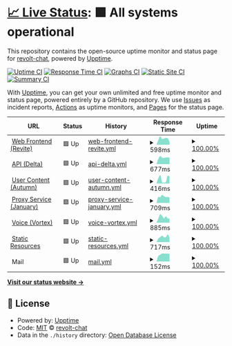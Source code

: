 # [📈 Live Status](https://status.revolt.chat): <!--live status--> **🟩 All systems operational**

This repository contains the open-source uptime monitor and status page for [revolt-chat](https://status.revolt.chat), powered by [Upptime](https://github.com/upptime/upptime).

[![Uptime CI](https://github.com/revolt-chat/status/workflows/Uptime%20CI/badge.svg)](https://github.com/revolt-chat/status/actions?query=workflow%3A%22Uptime+CI%22)
[![Response Time CI](https://github.com/revolt-chat/status/workflows/Response%20Time%20CI/badge.svg)](https://github.com/revolt-chat/status/actions?query=workflow%3A%22Response+Time+CI%22)
[![Graphs CI](https://github.com/revolt-chat/status/workflows/Graphs%20CI/badge.svg)](https://github.com/revolt-chat/status/actions?query=workflow%3A%22Graphs+CI%22)
[![Static Site CI](https://github.com/revolt-chat/status/workflows/Static%20Site%20CI/badge.svg)](https://github.com/revolt-chat/status/actions?query=workflow%3A%22Static+Site+CI%22)
[![Summary CI](https://github.com/revolt-chat/status/workflows/Summary%20CI/badge.svg)](https://github.com/revolt-chat/status/actions?query=workflow%3A%22Summary+CI%22)

With [Upptime](https://upptime.js.org), you can get your own unlimited and free uptime monitor and status page, powered entirely by a GitHub repository. We use [Issues](https://github.com/revolt-chat/status/issues) as incident reports, [Actions](https://github.com/revolt-chat/status/actions) as uptime monitors, and [Pages](https://status.revolt.chat) for the status page.

<!--start: status pages-->
<!-- This summary is generated by Upptime (https://github.com/upptime/upptime) -->
<!-- Do not edit this manually, your changes will be overwritten -->
<!-- prettier-ignore -->
| URL | Status | History | Response Time | Uptime |
| --- | ------ | ------- | ------------- | ------ |
| <img alt="" src="https://icons.duckduckgo.com/ip3/app.revolt.chat.ico" height="13"> [Web Frontend (Revite)](https://app.revolt.chat) | 🟩 Up | [web-frontend-revite.yml](https://github.com/revolt-chat/status/commits/HEAD/history/web-frontend-revite.yml) | <details><summary><img alt="Response time graph" src="./graphs/web-frontend-revite/response-time-week.png" height="20"> 598ms</summary><br><a href="https://status.revolt.chat/history/web-frontend-revite"><img alt="Response time 607" src="https://img.shields.io/endpoint?url=https%3A%2F%2Fraw.githubusercontent.com%2Frevolt-chat%2Fstatus%2FHEAD%2Fapi%2Fweb-frontend-revite%2Fresponse-time.json"></a><br><a href="https://status.revolt.chat/history/web-frontend-revite"><img alt="24-hour response time 260" src="https://img.shields.io/endpoint?url=https%3A%2F%2Fraw.githubusercontent.com%2Frevolt-chat%2Fstatus%2FHEAD%2Fapi%2Fweb-frontend-revite%2Fresponse-time-day.json"></a><br><a href="https://status.revolt.chat/history/web-frontend-revite"><img alt="7-day response time 598" src="https://img.shields.io/endpoint?url=https%3A%2F%2Fraw.githubusercontent.com%2Frevolt-chat%2Fstatus%2FHEAD%2Fapi%2Fweb-frontend-revite%2Fresponse-time-week.json"></a><br><a href="https://status.revolt.chat/history/web-frontend-revite"><img alt="30-day response time 570" src="https://img.shields.io/endpoint?url=https%3A%2F%2Fraw.githubusercontent.com%2Frevolt-chat%2Fstatus%2FHEAD%2Fapi%2Fweb-frontend-revite%2Fresponse-time-month.json"></a><br><a href="https://status.revolt.chat/history/web-frontend-revite"><img alt="1-year response time 607" src="https://img.shields.io/endpoint?url=https%3A%2F%2Fraw.githubusercontent.com%2Frevolt-chat%2Fstatus%2FHEAD%2Fapi%2Fweb-frontend-revite%2Fresponse-time-year.json"></a></details> | <details><summary><a href="https://status.revolt.chat/history/web-frontend-revite">100.00%</a></summary><a href="https://status.revolt.chat/history/web-frontend-revite"><img alt="All-time uptime 100.00%" src="https://img.shields.io/endpoint?url=https%3A%2F%2Fraw.githubusercontent.com%2Frevolt-chat%2Fstatus%2FHEAD%2Fapi%2Fweb-frontend-revite%2Fuptime.json"></a><br><a href="https://status.revolt.chat/history/web-frontend-revite"><img alt="24-hour uptime 100.00%" src="https://img.shields.io/endpoint?url=https%3A%2F%2Fraw.githubusercontent.com%2Frevolt-chat%2Fstatus%2FHEAD%2Fapi%2Fweb-frontend-revite%2Fuptime-day.json"></a><br><a href="https://status.revolt.chat/history/web-frontend-revite"><img alt="7-day uptime 100.00%" src="https://img.shields.io/endpoint?url=https%3A%2F%2Fraw.githubusercontent.com%2Frevolt-chat%2Fstatus%2FHEAD%2Fapi%2Fweb-frontend-revite%2Fuptime-week.json"></a><br><a href="https://status.revolt.chat/history/web-frontend-revite"><img alt="30-day uptime 100.00%" src="https://img.shields.io/endpoint?url=https%3A%2F%2Fraw.githubusercontent.com%2Frevolt-chat%2Fstatus%2FHEAD%2Fapi%2Fweb-frontend-revite%2Fuptime-month.json"></a><br><a href="https://status.revolt.chat/history/web-frontend-revite"><img alt="1-year uptime 100.00%" src="https://img.shields.io/endpoint?url=https%3A%2F%2Fraw.githubusercontent.com%2Frevolt-chat%2Fstatus%2FHEAD%2Fapi%2Fweb-frontend-revite%2Fuptime-year.json"></a></details>
| <img alt="" src="https://icons.duckduckgo.com/ip3/api.revolt.chat.ico" height="13"> [API (Delta)](https://api.revolt.chat) | 🟩 Up | [api-delta.yml](https://github.com/revolt-chat/status/commits/HEAD/history/api-delta.yml) | <details><summary><img alt="Response time graph" src="./graphs/api-delta/response-time-week.png" height="20"> 677ms</summary><br><a href="https://status.revolt.chat/history/api-delta"><img alt="Response time 613" src="https://img.shields.io/endpoint?url=https%3A%2F%2Fraw.githubusercontent.com%2Frevolt-chat%2Fstatus%2FHEAD%2Fapi%2Fapi-delta%2Fresponse-time.json"></a><br><a href="https://status.revolt.chat/history/api-delta"><img alt="24-hour response time 676" src="https://img.shields.io/endpoint?url=https%3A%2F%2Fraw.githubusercontent.com%2Frevolt-chat%2Fstatus%2FHEAD%2Fapi%2Fapi-delta%2Fresponse-time-day.json"></a><br><a href="https://status.revolt.chat/history/api-delta"><img alt="7-day response time 677" src="https://img.shields.io/endpoint?url=https%3A%2F%2Fraw.githubusercontent.com%2Frevolt-chat%2Fstatus%2FHEAD%2Fapi%2Fapi-delta%2Fresponse-time-week.json"></a><br><a href="https://status.revolt.chat/history/api-delta"><img alt="30-day response time 602" src="https://img.shields.io/endpoint?url=https%3A%2F%2Fraw.githubusercontent.com%2Frevolt-chat%2Fstatus%2FHEAD%2Fapi%2Fapi-delta%2Fresponse-time-month.json"></a><br><a href="https://status.revolt.chat/history/api-delta"><img alt="1-year response time 613" src="https://img.shields.io/endpoint?url=https%3A%2F%2Fraw.githubusercontent.com%2Frevolt-chat%2Fstatus%2FHEAD%2Fapi%2Fapi-delta%2Fresponse-time-year.json"></a></details> | <details><summary><a href="https://status.revolt.chat/history/api-delta">100.00%</a></summary><a href="https://status.revolt.chat/history/api-delta"><img alt="All-time uptime 100.00%" src="https://img.shields.io/endpoint?url=https%3A%2F%2Fraw.githubusercontent.com%2Frevolt-chat%2Fstatus%2FHEAD%2Fapi%2Fapi-delta%2Fuptime.json"></a><br><a href="https://status.revolt.chat/history/api-delta"><img alt="24-hour uptime 100.00%" src="https://img.shields.io/endpoint?url=https%3A%2F%2Fraw.githubusercontent.com%2Frevolt-chat%2Fstatus%2FHEAD%2Fapi%2Fapi-delta%2Fuptime-day.json"></a><br><a href="https://status.revolt.chat/history/api-delta"><img alt="7-day uptime 100.00%" src="https://img.shields.io/endpoint?url=https%3A%2F%2Fraw.githubusercontent.com%2Frevolt-chat%2Fstatus%2FHEAD%2Fapi%2Fapi-delta%2Fuptime-week.json"></a><br><a href="https://status.revolt.chat/history/api-delta"><img alt="30-day uptime 100.00%" src="https://img.shields.io/endpoint?url=https%3A%2F%2Fraw.githubusercontent.com%2Frevolt-chat%2Fstatus%2FHEAD%2Fapi%2Fapi-delta%2Fuptime-month.json"></a><br><a href="https://status.revolt.chat/history/api-delta"><img alt="1-year uptime 100.00%" src="https://img.shields.io/endpoint?url=https%3A%2F%2Fraw.githubusercontent.com%2Frevolt-chat%2Fstatus%2FHEAD%2Fapi%2Fapi-delta%2Fuptime-year.json"></a></details>
| <img alt="" src="https://icons.duckduckgo.com/ip3/cdn.revoltusercontent.com.ico" height="13"> [User Content (Autumn)](https://cdn.revoltusercontent.com) | 🟩 Up | [user-content-autumn.yml](https://github.com/revolt-chat/status/commits/HEAD/history/user-content-autumn.yml) | <details><summary><img alt="Response time graph" src="./graphs/user-content-autumn/response-time-week.png" height="20"> 416ms</summary><br><a href="https://status.revolt.chat/history/user-content-autumn"><img alt="Response time 276" src="https://img.shields.io/endpoint?url=https%3A%2F%2Fraw.githubusercontent.com%2Frevolt-chat%2Fstatus%2FHEAD%2Fapi%2Fuser-content-autumn%2Fresponse-time.json"></a><br><a href="https://status.revolt.chat/history/user-content-autumn"><img alt="24-hour response time 636" src="https://img.shields.io/endpoint?url=https%3A%2F%2Fraw.githubusercontent.com%2Frevolt-chat%2Fstatus%2FHEAD%2Fapi%2Fuser-content-autumn%2Fresponse-time-day.json"></a><br><a href="https://status.revolt.chat/history/user-content-autumn"><img alt="7-day response time 416" src="https://img.shields.io/endpoint?url=https%3A%2F%2Fraw.githubusercontent.com%2Frevolt-chat%2Fstatus%2FHEAD%2Fapi%2Fuser-content-autumn%2Fresponse-time-week.json"></a><br><a href="https://status.revolt.chat/history/user-content-autumn"><img alt="30-day response time 258" src="https://img.shields.io/endpoint?url=https%3A%2F%2Fraw.githubusercontent.com%2Frevolt-chat%2Fstatus%2FHEAD%2Fapi%2Fuser-content-autumn%2Fresponse-time-month.json"></a><br><a href="https://status.revolt.chat/history/user-content-autumn"><img alt="1-year response time 276" src="https://img.shields.io/endpoint?url=https%3A%2F%2Fraw.githubusercontent.com%2Frevolt-chat%2Fstatus%2FHEAD%2Fapi%2Fuser-content-autumn%2Fresponse-time-year.json"></a></details> | <details><summary><a href="https://status.revolt.chat/history/user-content-autumn">100.00%</a></summary><a href="https://status.revolt.chat/history/user-content-autumn"><img alt="All-time uptime 100.00%" src="https://img.shields.io/endpoint?url=https%3A%2F%2Fraw.githubusercontent.com%2Frevolt-chat%2Fstatus%2FHEAD%2Fapi%2Fuser-content-autumn%2Fuptime.json"></a><br><a href="https://status.revolt.chat/history/user-content-autumn"><img alt="24-hour uptime 100.00%" src="https://img.shields.io/endpoint?url=https%3A%2F%2Fraw.githubusercontent.com%2Frevolt-chat%2Fstatus%2FHEAD%2Fapi%2Fuser-content-autumn%2Fuptime-day.json"></a><br><a href="https://status.revolt.chat/history/user-content-autumn"><img alt="7-day uptime 100.00%" src="https://img.shields.io/endpoint?url=https%3A%2F%2Fraw.githubusercontent.com%2Frevolt-chat%2Fstatus%2FHEAD%2Fapi%2Fuser-content-autumn%2Fuptime-week.json"></a><br><a href="https://status.revolt.chat/history/user-content-autumn"><img alt="30-day uptime 100.00%" src="https://img.shields.io/endpoint?url=https%3A%2F%2Fraw.githubusercontent.com%2Frevolt-chat%2Fstatus%2FHEAD%2Fapi%2Fuser-content-autumn%2Fuptime-month.json"></a><br><a href="https://status.revolt.chat/history/user-content-autumn"><img alt="1-year uptime 100.00%" src="https://img.shields.io/endpoint?url=https%3A%2F%2Fraw.githubusercontent.com%2Frevolt-chat%2Fstatus%2FHEAD%2Fapi%2Fuser-content-autumn%2Fuptime-year.json"></a></details>
| <img alt="" src="https://icons.duckduckgo.com/ip3/jan.revolt.chat.ico" height="13"> [Proxy Service (January)](https://jan.revolt.chat) | 🟩 Up | [proxy-service-january.yml](https://github.com/revolt-chat/status/commits/HEAD/history/proxy-service-january.yml) | <details><summary><img alt="Response time graph" src="./graphs/proxy-service-january/response-time-week.png" height="20"> 709ms</summary><br><a href="https://status.revolt.chat/history/proxy-service-january"><img alt="Response time 617" src="https://img.shields.io/endpoint?url=https%3A%2F%2Fraw.githubusercontent.com%2Frevolt-chat%2Fstatus%2FHEAD%2Fapi%2Fproxy-service-january%2Fresponse-time.json"></a><br><a href="https://status.revolt.chat/history/proxy-service-january"><img alt="24-hour response time 601" src="https://img.shields.io/endpoint?url=https%3A%2F%2Fraw.githubusercontent.com%2Frevolt-chat%2Fstatus%2FHEAD%2Fapi%2Fproxy-service-january%2Fresponse-time-day.json"></a><br><a href="https://status.revolt.chat/history/proxy-service-january"><img alt="7-day response time 709" src="https://img.shields.io/endpoint?url=https%3A%2F%2Fraw.githubusercontent.com%2Frevolt-chat%2Fstatus%2FHEAD%2Fapi%2Fproxy-service-january%2Fresponse-time-week.json"></a><br><a href="https://status.revolt.chat/history/proxy-service-january"><img alt="30-day response time 625" src="https://img.shields.io/endpoint?url=https%3A%2F%2Fraw.githubusercontent.com%2Frevolt-chat%2Fstatus%2FHEAD%2Fapi%2Fproxy-service-january%2Fresponse-time-month.json"></a><br><a href="https://status.revolt.chat/history/proxy-service-january"><img alt="1-year response time 617" src="https://img.shields.io/endpoint?url=https%3A%2F%2Fraw.githubusercontent.com%2Frevolt-chat%2Fstatus%2FHEAD%2Fapi%2Fproxy-service-january%2Fresponse-time-year.json"></a></details> | <details><summary><a href="https://status.revolt.chat/history/proxy-service-january">100.00%</a></summary><a href="https://status.revolt.chat/history/proxy-service-january"><img alt="All-time uptime 92.13%" src="https://img.shields.io/endpoint?url=https%3A%2F%2Fraw.githubusercontent.com%2Frevolt-chat%2Fstatus%2FHEAD%2Fapi%2Fproxy-service-january%2Fuptime.json"></a><br><a href="https://status.revolt.chat/history/proxy-service-january"><img alt="24-hour uptime 100.00%" src="https://img.shields.io/endpoint?url=https%3A%2F%2Fraw.githubusercontent.com%2Frevolt-chat%2Fstatus%2FHEAD%2Fapi%2Fproxy-service-january%2Fuptime-day.json"></a><br><a href="https://status.revolt.chat/history/proxy-service-january"><img alt="7-day uptime 100.00%" src="https://img.shields.io/endpoint?url=https%3A%2F%2Fraw.githubusercontent.com%2Frevolt-chat%2Fstatus%2FHEAD%2Fapi%2Fproxy-service-january%2Fuptime-week.json"></a><br><a href="https://status.revolt.chat/history/proxy-service-january"><img alt="30-day uptime 100.00%" src="https://img.shields.io/endpoint?url=https%3A%2F%2Fraw.githubusercontent.com%2Frevolt-chat%2Fstatus%2FHEAD%2Fapi%2Fproxy-service-january%2Fuptime-month.json"></a><br><a href="https://status.revolt.chat/history/proxy-service-january"><img alt="1-year uptime 92.13%" src="https://img.shields.io/endpoint?url=https%3A%2F%2Fraw.githubusercontent.com%2Frevolt-chat%2Fstatus%2FHEAD%2Fapi%2Fproxy-service-january%2Fuptime-year.json"></a></details>
| <img alt="" src="https://icons.duckduckgo.com/ip3/vortex.revolt.chat.ico" height="13"> [Voice (Vortex)](https://vortex.revolt.chat) | 🟩 Up | [voice-vortex.yml](https://github.com/revolt-chat/status/commits/HEAD/history/voice-vortex.yml) | <details><summary><img alt="Response time graph" src="./graphs/voice-vortex/response-time-week.png" height="20"> 885ms</summary><br><a href="https://status.revolt.chat/history/voice-vortex"><img alt="Response time 753" src="https://img.shields.io/endpoint?url=https%3A%2F%2Fraw.githubusercontent.com%2Frevolt-chat%2Fstatus%2FHEAD%2Fapi%2Fvoice-vortex%2Fresponse-time.json"></a><br><a href="https://status.revolt.chat/history/voice-vortex"><img alt="24-hour response time 689" src="https://img.shields.io/endpoint?url=https%3A%2F%2Fraw.githubusercontent.com%2Frevolt-chat%2Fstatus%2FHEAD%2Fapi%2Fvoice-vortex%2Fresponse-time-day.json"></a><br><a href="https://status.revolt.chat/history/voice-vortex"><img alt="7-day response time 885" src="https://img.shields.io/endpoint?url=https%3A%2F%2Fraw.githubusercontent.com%2Frevolt-chat%2Fstatus%2FHEAD%2Fapi%2Fvoice-vortex%2Fresponse-time-week.json"></a><br><a href="https://status.revolt.chat/history/voice-vortex"><img alt="30-day response time 758" src="https://img.shields.io/endpoint?url=https%3A%2F%2Fraw.githubusercontent.com%2Frevolt-chat%2Fstatus%2FHEAD%2Fapi%2Fvoice-vortex%2Fresponse-time-month.json"></a><br><a href="https://status.revolt.chat/history/voice-vortex"><img alt="1-year response time 753" src="https://img.shields.io/endpoint?url=https%3A%2F%2Fraw.githubusercontent.com%2Frevolt-chat%2Fstatus%2FHEAD%2Fapi%2Fvoice-vortex%2Fresponse-time-year.json"></a></details> | <details><summary><a href="https://status.revolt.chat/history/voice-vortex">100.00%</a></summary><a href="https://status.revolt.chat/history/voice-vortex"><img alt="All-time uptime 100.00%" src="https://img.shields.io/endpoint?url=https%3A%2F%2Fraw.githubusercontent.com%2Frevolt-chat%2Fstatus%2FHEAD%2Fapi%2Fvoice-vortex%2Fuptime.json"></a><br><a href="https://status.revolt.chat/history/voice-vortex"><img alt="24-hour uptime 100.00%" src="https://img.shields.io/endpoint?url=https%3A%2F%2Fraw.githubusercontent.com%2Frevolt-chat%2Fstatus%2FHEAD%2Fapi%2Fvoice-vortex%2Fuptime-day.json"></a><br><a href="https://status.revolt.chat/history/voice-vortex"><img alt="7-day uptime 100.00%" src="https://img.shields.io/endpoint?url=https%3A%2F%2Fraw.githubusercontent.com%2Frevolt-chat%2Fstatus%2FHEAD%2Fapi%2Fvoice-vortex%2Fuptime-week.json"></a><br><a href="https://status.revolt.chat/history/voice-vortex"><img alt="30-day uptime 100.00%" src="https://img.shields.io/endpoint?url=https%3A%2F%2Fraw.githubusercontent.com%2Frevolt-chat%2Fstatus%2FHEAD%2Fapi%2Fvoice-vortex%2Fuptime-month.json"></a><br><a href="https://status.revolt.chat/history/voice-vortex"><img alt="1-year uptime 100.00%" src="https://img.shields.io/endpoint?url=https%3A%2F%2Fraw.githubusercontent.com%2Frevolt-chat%2Fstatus%2FHEAD%2Fapi%2Fvoice-vortex%2Fuptime-year.json"></a></details>
| <img alt="" src="https://icons.duckduckgo.com/ip3/static.revolt.chat.ico" height="13"> [Static Resources](https://static.revolt.chat) | 🟩 Up | [static-resources.yml](https://github.com/revolt-chat/status/commits/HEAD/history/static-resources.yml) | <details><summary><img alt="Response time graph" src="./graphs/static-resources/response-time-week.png" height="20"> 717ms</summary><br><a href="https://status.revolt.chat/history/static-resources"><img alt="Response time 538" src="https://img.shields.io/endpoint?url=https%3A%2F%2Fraw.githubusercontent.com%2Frevolt-chat%2Fstatus%2FHEAD%2Fapi%2Fstatic-resources%2Fresponse-time.json"></a><br><a href="https://status.revolt.chat/history/static-resources"><img alt="24-hour response time 576" src="https://img.shields.io/endpoint?url=https%3A%2F%2Fraw.githubusercontent.com%2Frevolt-chat%2Fstatus%2FHEAD%2Fapi%2Fstatic-resources%2Fresponse-time-day.json"></a><br><a href="https://status.revolt.chat/history/static-resources"><img alt="7-day response time 717" src="https://img.shields.io/endpoint?url=https%3A%2F%2Fraw.githubusercontent.com%2Frevolt-chat%2Fstatus%2FHEAD%2Fapi%2Fstatic-resources%2Fresponse-time-week.json"></a><br><a href="https://status.revolt.chat/history/static-resources"><img alt="30-day response time 609" src="https://img.shields.io/endpoint?url=https%3A%2F%2Fraw.githubusercontent.com%2Frevolt-chat%2Fstatus%2FHEAD%2Fapi%2Fstatic-resources%2Fresponse-time-month.json"></a><br><a href="https://status.revolt.chat/history/static-resources"><img alt="1-year response time 575" src="https://img.shields.io/endpoint?url=https%3A%2F%2Fraw.githubusercontent.com%2Frevolt-chat%2Fstatus%2FHEAD%2Fapi%2Fstatic-resources%2Fresponse-time-year.json"></a></details> | <details><summary><a href="https://status.revolt.chat/history/static-resources">100.00%</a></summary><a href="https://status.revolt.chat/history/static-resources"><img alt="All-time uptime 99.49%" src="https://img.shields.io/endpoint?url=https%3A%2F%2Fraw.githubusercontent.com%2Frevolt-chat%2Fstatus%2FHEAD%2Fapi%2Fstatic-resources%2Fuptime.json"></a><br><a href="https://status.revolt.chat/history/static-resources"><img alt="24-hour uptime 100.00%" src="https://img.shields.io/endpoint?url=https%3A%2F%2Fraw.githubusercontent.com%2Frevolt-chat%2Fstatus%2FHEAD%2Fapi%2Fstatic-resources%2Fuptime-day.json"></a><br><a href="https://status.revolt.chat/history/static-resources"><img alt="7-day uptime 100.00%" src="https://img.shields.io/endpoint?url=https%3A%2F%2Fraw.githubusercontent.com%2Frevolt-chat%2Fstatus%2FHEAD%2Fapi%2Fstatic-resources%2Fuptime-week.json"></a><br><a href="https://status.revolt.chat/history/static-resources"><img alt="30-day uptime 100.00%" src="https://img.shields.io/endpoint?url=https%3A%2F%2Fraw.githubusercontent.com%2Frevolt-chat%2Fstatus%2FHEAD%2Fapi%2Fstatic-resources%2Fuptime-month.json"></a><br><a href="https://status.revolt.chat/history/static-resources"><img alt="1-year uptime 99.99%" src="https://img.shields.io/endpoint?url=https%3A%2F%2Fraw.githubusercontent.com%2Frevolt-chat%2Fstatus%2FHEAD%2Fapi%2Fstatic-resources%2Fuptime-year.json"></a></details>
| <img alt="" src="https://icons.duckduckgo.com/ip3/null.ico" height="13"> Mail | 🟩 Up | [mail.yml](https://github.com/revolt-chat/status/commits/HEAD/history/mail.yml) | <details><summary><img alt="Response time graph" src="./graphs/mail/response-time-week.png" height="20"> 152ms</summary><br><a href="https://status.revolt.chat/history/mail"><img alt="Response time 118" src="https://img.shields.io/endpoint?url=https%3A%2F%2Fraw.githubusercontent.com%2Frevolt-chat%2Fstatus%2FHEAD%2Fapi%2Fmail%2Fresponse-time.json"></a><br><a href="https://status.revolt.chat/history/mail"><img alt="24-hour response time 155" src="https://img.shields.io/endpoint?url=https%3A%2F%2Fraw.githubusercontent.com%2Frevolt-chat%2Fstatus%2FHEAD%2Fapi%2Fmail%2Fresponse-time-day.json"></a><br><a href="https://status.revolt.chat/history/mail"><img alt="7-day response time 152" src="https://img.shields.io/endpoint?url=https%3A%2F%2Fraw.githubusercontent.com%2Frevolt-chat%2Fstatus%2FHEAD%2Fapi%2Fmail%2Fresponse-time-week.json"></a><br><a href="https://status.revolt.chat/history/mail"><img alt="30-day response time 128" src="https://img.shields.io/endpoint?url=https%3A%2F%2Fraw.githubusercontent.com%2Frevolt-chat%2Fstatus%2FHEAD%2Fapi%2Fmail%2Fresponse-time-month.json"></a><br><a href="https://status.revolt.chat/history/mail"><img alt="1-year response time 119" src="https://img.shields.io/endpoint?url=https%3A%2F%2Fraw.githubusercontent.com%2Frevolt-chat%2Fstatus%2FHEAD%2Fapi%2Fmail%2Fresponse-time-year.json"></a></details> | <details><summary><a href="https://status.revolt.chat/history/mail">100.00%</a></summary><a href="https://status.revolt.chat/history/mail"><img alt="All-time uptime 98.02%" src="https://img.shields.io/endpoint?url=https%3A%2F%2Fraw.githubusercontent.com%2Frevolt-chat%2Fstatus%2FHEAD%2Fapi%2Fmail%2Fuptime.json"></a><br><a href="https://status.revolt.chat/history/mail"><img alt="24-hour uptime 100.00%" src="https://img.shields.io/endpoint?url=https%3A%2F%2Fraw.githubusercontent.com%2Frevolt-chat%2Fstatus%2FHEAD%2Fapi%2Fmail%2Fuptime-day.json"></a><br><a href="https://status.revolt.chat/history/mail"><img alt="7-day uptime 100.00%" src="https://img.shields.io/endpoint?url=https%3A%2F%2Fraw.githubusercontent.com%2Frevolt-chat%2Fstatus%2FHEAD%2Fapi%2Fmail%2Fuptime-week.json"></a><br><a href="https://status.revolt.chat/history/mail"><img alt="30-day uptime 100.00%" src="https://img.shields.io/endpoint?url=https%3A%2F%2Fraw.githubusercontent.com%2Frevolt-chat%2Fstatus%2FHEAD%2Fapi%2Fmail%2Fuptime-month.json"></a><br><a href="https://status.revolt.chat/history/mail"><img alt="1-year uptime 99.97%" src="https://img.shields.io/endpoint?url=https%3A%2F%2Fraw.githubusercontent.com%2Frevolt-chat%2Fstatus%2FHEAD%2Fapi%2Fmail%2Fuptime-year.json"></a></details>

<!--end: status pages-->

[**Visit our status website →**](https://status.revolt.chat)

## 📄 License

- Powered by: [Upptime](https://github.com/upptime/upptime)
- Code: [MIT](./LICENSE) © [revolt-chat](https://status.revolt.chat)
- Data in the `./history` directory: [Open Database License](https://opendatacommons.org/licenses/odbl/1-0/)
